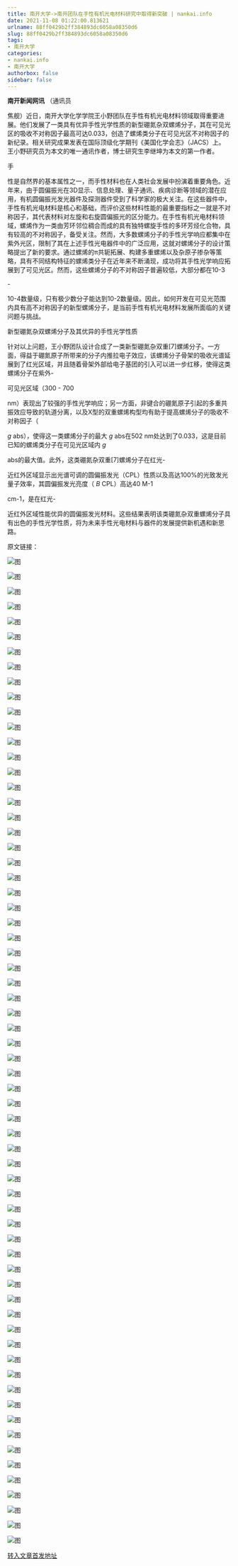```yaml
---
title: 南开大学->南开团队在手性有机光电材料研究中取得新突破 | nankai.info
date: 2021-11-08 01:22:00.813621
urlname: 88ff0429b2ff384893dc6058a08350d6
slug: 88ff0429b2ff384893dc6058a08350d6
tags: 
- 南开大学
categories:
- nankai.info
- 南开大学
authorbox: false
sidebar: false
---
```

**南开新闻网讯** （通讯员

焦舰）近日，南开大学化学学院王小野团队在手性有机光电材料领域取得重要进展。他们发展了一类具有优异手性光学性质的新型硼氮杂双螺烯分子，其在可见光区的吸收不对称因子最高可达0.033，创造了螺烯类分子在可见光区不对称因子的新纪录。相关研究成果发表在国际顶级化学期刊《美国化学会志》（JACS）上。王小野研究员为本文的唯一通讯作者，博士研究生李继坤为本文的第一作者。

手
<!--more-->
性是自然界的基本属性之一，而手性材料也在人类社会发展中扮演着重要角色。近年来，由于圆偏振光在3D显示、信息处理、量子通讯、疾病诊断等领域的潜在应用，有机圆偏振光发光器件及探测器件受到了科学家的极大关注。在这些器件中，手性有机光电材料是核心和基础，而评价这些材料性能的最重要指标之一就是不对称因子，其代表材料对左旋和右旋圆偏振光的区分能力。在手性有机光电材料领域，螺烯作为一类由芳环邻位稠合而成的具有独特螺旋手性的多环芳烃化合物，具有较高的不对称因子，备受关注。然而，大多数螺烯分子的手性光学响应都集中在紫外光区，限制了其在上述手性光电器件中的广泛应用，这就对螺烯分子的设计策略提出了新的要求。通过螺烯的π共轭拓展、构建多重螺烯以及杂原子掺杂等策略，具有不同结构特征的螺烯类分子在近年来不断涌现，成功将其手性光学响应拓展到了可见光区。然而，这些螺烯分子的不对称因子普遍较低，大部分都在10-3

\-

10-4数量级，只有极少数分子能达到10-2数量级。因此，如何开发在可见光范围内具有高不对称因子的新型螺烯分子，是当前手性有机光电材料发展所面临的关键问题与挑战。

新型硼氮杂双螺烯分子及其优异的手性光学性质

针对以上问题，王小野团队设计合成了一类新型硼氮杂双重[7]螺烯分子。一方面，得益于硼氮原子所带来的分子内推拉电子效应，该螺烯分子骨架的吸收光谱延展到了红光区域，并且随着骨架外部给电子基团的引入可以进一步红移，使得这类螺烯分子在紫外-

可见光区域（300 - 700

nm）表现出了较强的手性光学响应；另一方面，非键合的硼氮原子引起的多重共振效应导致的轨道分离，以及X型的双重螺烯构型均有助于提高螺烯分子的吸收不对称因子（

_g_ abs），使得这一类螺烯分子的最大 _g_ abs在502 nm处达到了0.033，这是目前已知的螺烯类分子在可见光区域内 _g_

abs的最大值。此外，这类硼氮杂双重[7]螺烯分子在红光-

近红外区域显示出光谱可调的圆偏振发光（CPL）性质以及高达100%的光致发光量子效率，其圆偏振发光亮度（ _B_ CPL）高达40 M-1

cm-1，是在红光-

近红外区域性能优异的圆偏振发光材料。这些结果表明该类硼氮杂双重螺烯分子具有出色的手性光学性质，将为未来手性光电材料与器件的发展提供新机遇和新思路。

原文链接：

![图](http://news.nankai.edu.cn/ywsd/system/2021/11/04/g)

![图](http://news.nankai.edu.cn/ywsd/system/2021/11/04/n)

![图](http://news.nankai.edu.cn/ywsd/system/2021/11/04/p)

![图](http://news.nankai.edu.cn/ywsd/system/2021/11/04/)

![图](http://news.nankai.edu.cn/ywsd/system/2021/11/04/3)

![图](http://news.nankai.edu.cn/ywsd/system/2021/11/04/9)

![图](http://news.nankai.edu.cn/ywsd/system/2021/11/04/6)

![图](http://news.nankai.edu.cn/ywsd/system/2021/11/04/7)

![图](http://news.nankai.edu.cn/ywsd/system/2021/11/04/1)

![图](http://news.nankai.edu.cn/ywsd/system/2021/11/04/c)

![图](http://news.nankai.edu.cn/ywsd/system/2021/11/04/1)

![图](http://news.nankai.edu.cn/ywsd/system/2021/11/04/f)

![图](http://news.nankai.edu.cn/ywsd/system/2021/11/04/_)

![图](http://news.nankai.edu.cn/ywsd/system/2021/11/04/4)

![图](http://news.nankai.edu.cn/ywsd/system/2021/11/04/9)

![图](http://news.nankai.edu.cn/ywsd/system/2021/11/04/4)

![图](http://news.nankai.edu.cn/ywsd/system/2021/11/04/2)

![图](http://news.nankai.edu.cn/ywsd/system/2021/11/04/4)

![图](http://news.nankai.edu.cn/ywsd/system/2021/11/04/0)

![图](http://news.nankai.edu.cn/ywsd/system/2021/11/04/0)

![图](http://news.nankai.edu.cn/ywsd/system/2021/11/04/0)

![图](http://news.nankai.edu.cn/ywsd/system/2021/11/04/3)

![图](http://news.nankai.edu.cn/ywsd/system/2021/11/04/0)

![图](http://news.nankai.edu.cn/ywsd/system/2021/11/04/0)

![图](http://news.nankai.edu.cn/)

![图](http://news.nankai.edu.cn/ywsd/system/2021/11/04/4)

![图](http://news.nankai.edu.cn/ywsd/system/2021/11/04/2)

![图](http://news.nankai.edu.cn/ywsd/system/2021/11/04/4)

![图](http://news.nankai.edu.cn/)

![图](http://news.nankai.edu.cn/ywsd/system/2021/11/04/0)

![图](http://news.nankai.edu.cn/ywsd/system/2021/11/04/0)

![图](http://news.nankai.edu.cn/ywsd/system/2021/11/04/0)

![图](http://news.nankai.edu.cn/)

![图](http://news.nankai.edu.cn/ywsd/system/2021/11/04/3)

![图](http://news.nankai.edu.cn/ywsd/system/2021/11/04/0)

![图](http://news.nankai.edu.cn/ywsd/system/2021/11/04/0)

![图](http://news.nankai.edu.cn/)

![图](http://news.nankai.edu.cn/ywsd/system/2021/11/04/c)

![图](http://news.nankai.edu.cn/ywsd/system/2021/11/04/i)

![图](http://news.nankai.edu.cn/ywsd/system/2021/11/04/p)

![图](http://news.nankai.edu.cn/)

![图](http://news.nankai.edu.cn/ywsd/system/2021/11/04/n)

![图](http://news.nankai.edu.cn/ywsd/system/2021/11/04/c)

![图](http://news.nankai.edu.cn/ywsd/system/2021/11/04/)

![图](http://news.nankai.edu.cn/ywsd/system/2021/11/04/u)

![图](http://news.nankai.edu.cn/ywsd/system/2021/11/04/d)

![图](http://news.nankai.edu.cn/ywsd/system/2021/11/04/e)

![图](http://news.nankai.edu.cn/ywsd/system/2021/11/04/)

![图](http://news.nankai.edu.cn/ywsd/system/2021/11/04/i)

![图](http://news.nankai.edu.cn/ywsd/system/2021/11/04/a)

![图](http://news.nankai.edu.cn/ywsd/system/2021/11/04/k)

![图](http://news.nankai.edu.cn/ywsd/system/2021/11/04/n)

![图](http://news.nankai.edu.cn/ywsd/system/2021/11/04/a)

![图](http://news.nankai.edu.cn/ywsd/system/2021/11/04/n)

![图](http://news.nankai.edu.cn/ywsd/system/2021/11/04/)

![图](http://news.nankai.edu.cn/ywsd/system/2021/11/04/s)

![图](http://news.nankai.edu.cn/ywsd/system/2021/11/04/w)

![图](http://news.nankai.edu.cn/ywsd/system/2021/11/04/e)

![图](http://news.nankai.edu.cn/ywsd/system/2021/11/04/n)

![图](http://news.nankai.edu.cn/)

![图](http://news.nankai.edu.cn/)

![图](http://news.nankai.edu.cn/ywsd/system/2021/11/04/:)

![图](http://news.nankai.edu.cn/ywsd/system/2021/11/04/p)

![图](http://news.nankai.edu.cn/ywsd/system/2021/11/04/t)

![图](http://news.nankai.edu.cn/ywsd/system/2021/11/04/t)

![图](http://news.nankai.edu.cn/ywsd/system/2021/11/04/h)

[转入文章首发地址](http://news.nankai.edu.cn/ywsd/system/2021/11/04/030048669.shtml)